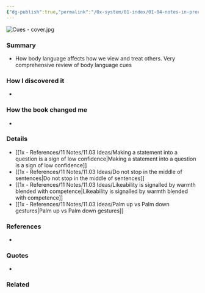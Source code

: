 ```yaml
---
{"dg-publish":true,"permalink":"/0x-system/01-index/01-04-notes-in-process/cues-master-the-secret-language-of-charismatic-communication-vanessa-van-edwards/","title":"Cues - Master the Secret Language of Charismatic Communication - Vanessa Van Edwards","created":"2024-08-14T13:01:40.423+03:00","updated":"2024-08-16T20:51:11.188+03:00"}
---
```


![Cues - cover.jpg](/img/user/4x%20-%20Reading/41%20Books/41.03%20Cover%20images/Cues%20-%20cover.jpg)
### Summary
- How body language affects how we view and treat others. Very comprehensive review of body language cues

### How I discovered it
- 

### How the book changed me
- 

### Details
- [[1x - References/11 Notes/11.03 Ideas/Making a statement into a question is a sign of low confidence\|Making a statement into a question is a sign of low confidence]]
- [[1x - References/11 Notes/11.03 Ideas/Do not stop in the middle of sentences\|Do not stop in the middle of sentences]]
- [[1x - References/11 Notes/11.03 Ideas/Likeability is signalled by warmth blended with competence\|Likeability is signalled by warmth blended with competence]]
- [[1x - References/11 Notes/11.03 Ideas/Palm up vs Palm down gestures\|Palm up vs Palm down gestures]]

### References
- 

### Quotes
- 

### Related

